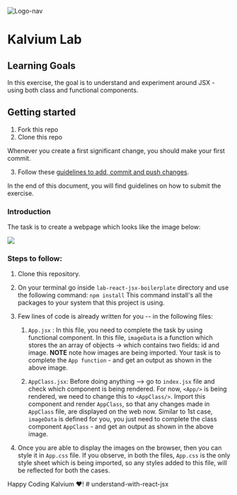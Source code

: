 ![Logo-nav](https://s3.ap-south-1.amazonaws.com/kalvi-education.github.io/front-end-web-development/Kalvium-Logo.png)

# Kalvium Lab 

## Learning Goals

In this exercise, the goal is to understand and experiment around JSX - using both class and functional components. 

## Getting started

1. Fork this repo
2. Clone this repo

Whenever you create a first significant change, you should make your first commit.

3. Follow these [guidelines to add, commit and push changes](https://github.com/Kalvium-Program/general-guidelines-labs-project-builders).

In the end of this document, you will find guidelines on how to submit the exercise.

### Introduction
The task is to create a webpage which looks like the image below:

![](https://s3.ap-south-1.amazonaws.com/kalvi-education.github.io/front-end-web-development/lab-react-jsx.png)

### Steps to follow:
1. Clone this repository.
2. On your terminal go inside `lab-react-jsx-boilerplate` directory and use the following command:
   `npm install`
   This command install's all the packages to your system that this project is using.
3. Few lines of code is already written for you -- in the following files:
    1. `App.jsx` : In this file, you need to complete the task by using functional component. 
        In this file, `imageData` is a function which stores the an array of objects -> which contains two fields: id and image.
        **NOTE** note how images are being imported. 
        Your task is to complete the `App function` - and get an output as shown in the above image.
    
    2. `AppClass.jsx`: Before doing anything --> go to `index.jsx` file and check which component is being
        rendered. For now, `<App/>` is being rendered, we need to change this to `<AppClass/>`. Import this 
        component and render `AppClass`, so that any changes made in `AppClass` file, are displayed on the web now.
        Similar to 1st case, `imageData` is defined for you, you just need to complete the class component `AppClass` - and get an output as shown in the above image.

4. Once you are able to display the images on the browser, then you can style it in `App.css` file. If you
   observe, in both the files, `App.css` is the only style sheet which is being imported, so any styles added 
   to this file, will be reflected for both the cases.

Happy Coding Kalvium ❤️!
#   u n d e r s t a n d - w i t h - r e a c t - j s x  
 